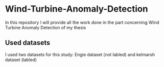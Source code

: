 # Wind-Turbine-Anomaly-Detection
In this repository I will provide all the work done in the part concerning Wind Turbine Anomaly Detection of my thesis

## Used datasets
I used two datasets for this study: Engie dataset (not labled) and kelmarsh dataset (labled)
